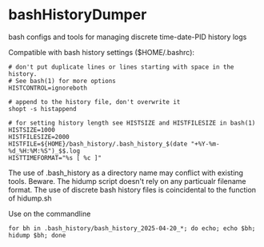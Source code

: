 # bashHistoryDumper
bash configs and tools for managing discrete time-date-PID history logs

Compatible with bash history settings ($HOME/.bashrc):
```
# don't put duplicate lines or lines starting with space in the history.
# See bash(1) for more options
HISTCONTROL=ignoreboth

# append to the history file, don't overwrite it
shopt -s histappend

# for setting history length see HISTSIZE and HISTFILESIZE in bash(1)
HISTSIZE=1000
HISTFILESIZE=2000
HISTFILE=${HOME}/bash_history/.bash_history_$(date "+%Y-%m-%d_%H:%M:%S")_$$.log
HISTTIMEFORMAT="%s [ %c ]"
```
The use of .bash_history as a directory name may conflict with existing tools. Beware. The hidump script doesn't rely on any particualr filename format. The use of discrete bash history files is coincidental to the function of hidump.sh

Use on the commandline
```
for bh in .bash_history/bash_history_2025-04-20_*; do echo; echo $bh; hidump $bh; done

```
